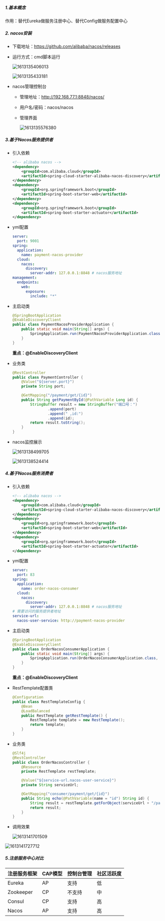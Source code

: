 ##### 1.基本概念

作用：替代Eureka做服务注册中心、替代Config做服务配置中心

##### 2. nacos安装

- 下载地址：https://github.com/alibaba/nacos/releases

- 运行方式：cmd脚本运行

  ![1613135406013](images/1613135406013.png)

  ![1613135433181](images/1613135433181.png)

- nacos管理控制台

  - 管理地址：http://192.168.77.1:8848/nacos/

  - 用户名/密码：nacos/nacos

  - 管理界面

    ![1613135576380](images/1613135576380.png)

##### 3.基于Nacos服务提供者

- 引入依赖

  ~~~xml
  <!-- alibaba nacos -->
  <dependency>
      <groupId>com.alibaba.cloud</groupId>
      <artifactId>spring-cloud-starter-alibaba-nacos-discovery</artifactId>
  </dependency>
  <dependency>
      <groupId>org.springframework.boot</groupId>
      <artifactId>spring-boot-starter-web</artifactId>
  </dependency>
  <dependency>
      <groupId>org.springframework.boot</groupId>
      <artifactId>spring-boot-starter-actuator</artifactId>
  </dependency>
  ~~~

- yml配置

  ~~~yml
  server:
    port: 9001
  spring:
    application:
      name: payment-nacos-provider
    cloud:
      nacos:
        discovery:
          server-addr: 127.0.0.1:8848 # nacos服务地址
  management:
    endpoints:
      web:
        exposure:
          include: "*"
  ~~~

- 主启动类

  ~~~java
  @SpringBootApplication
  @EnableDiscoveryClient
  public class PaymentNacosProviderApplication {
      public static void main(String[] args) {
          SpringApplication.run(PaymentNacosProviderApplication.class, args);
      }
  }
  ~~~

  **重点：@EnableDiscoveryClient**

- 业务类

  ~~~java
  @RestController
  public class PaymentController {
      @Value("${server.port}")
      private String port;
  
      @GetMapping("/payment/get/{id}")
      public String getPaymentById(@PathVariable Long id) {
          StringBuffer result = new StringBuffer("端口号：")
                  .append(port)
                  .append(" ,id:")
                  .append(id);
          return result.toString();
      }
  }
  ~~~

- nacos监控展示

  ![1613138499705](images/1613138499705.png)

  ![1613138524414](images/1613138524414.png)

##### 4.基于Nacos服务消费者

- 引入依赖

  ~~~xml
  <!-- alibaba nacos -->
  <dependency>
      <groupId>com.alibaba.cloud</groupId>
      <artifactId>spring-cloud-starter-alibaba-nacos-discovery</artifactId>
  </dependency>
  <dependency>
      <groupId>org.springframework.boot</groupId>
      <artifactId>spring-boot-starter-web</artifactId>
  </dependency>
  <dependency>
      <groupId>org.springframework.boot</groupId>
      <artifactId>spring-boot-starter-actuator</artifactId>
  </dependency>
  ~~~

- yml配置

  ~~~yml
  server:
    port: 83
  spring:
    application:
      name: order-nacos-consumer
    cloud:
      nacos:
        discovery:
          server-addr: 127.0.0.1:8848 # nacos服务地址
  # 需要访问的服务提供者地址
  service-url:
    nacos-user-service: http://payment-nacos-provider
  ~~~

- 主启动类

  ~~~java
  @SpringBootApplication
  @EnableDiscoveryClient
  public class OrderNacosConsumerApplication {
      public static void main(String[] args) {
          SpringApplication.run(OrderNacosConsumerApplication.class, args);
      }
  }
  ~~~

  **重点：@EnableDiscoveryClient**

- RestTemplate配置类

  ~~~java
  @Configuration
  public class RestTemplateConfig {
      @Bean
      @LoadBalanced
      public RestTemplate getRestTemplate() {
          RestTemplate template = new RestTemplate();
          return template;
      }
  }
  ~~~

- 业务类

  ~~~java
  @Slf4j
  @RestController
  public class OrderNacosController {
      @Resource
      private RestTemplate restTemplate;
  
      @Value("${service-url.nacos-user-service}")
      private String serviceUrl;
  
      @GetMapping("consumer/payment/get/{id}")
      public String echo(@PathVariable(name = "id") String id) {
          String result = restTemplate.getForObject(serviceUrl + "/payment/get/" + id, String.class);
          return result;
      }
  }
  ~~~

- 调用效果

  ![1613141701509](images/1613141701509.png)

![1613141727712](images/1613141727712.png)

##### 5.注册服务中心对比

| 注册服务框架 | CAP模型 | 控制台管理 | 社区活跃度 |
| ------------ | ------- | ---------- | ---------- |
| Eureka       | AP      | 支持       | 低         |
| Zookeeper    | CP      | 不支持     | 中         |
| Consul       | CP      | 支持       | 高         |
| Nacos        | AP      | 支持       | 高         |

